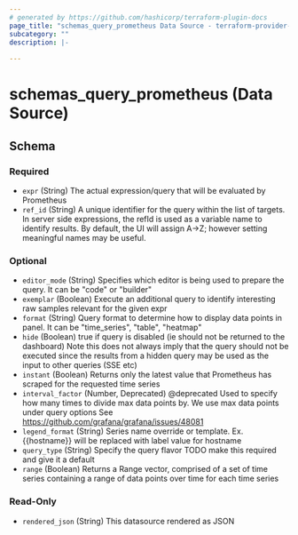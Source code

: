 ```yaml
---
# generated by https://github.com/hashicorp/terraform-plugin-docs
page_title: "schemas_query_prometheus Data Source - terraform-provider-schemas"
subcategory: ""
description: |-
  
---
```


# schemas_query_prometheus (Data Source)





<!-- schema generated by tfplugindocs -->
## Schema

### Required

- `expr` (String) The actual expression/query that will be evaluated by Prometheus
- `ref_id` (String) A unique identifier for the query within the list of targets.
In server side expressions, the refId is used as a variable name to identify results.
By default, the UI will assign A->Z; however setting meaningful names may be useful.

### Optional

- `editor_mode` (String) Specifies which editor is being used to prepare the query. It can be "code" or "builder"
- `exemplar` (Boolean) Execute an additional query to identify interesting raw samples relevant for the given expr
- `format` (String) Query format to determine how to display data points in panel. It can be "time_series", "table", "heatmap"
- `hide` (Boolean) true if query is disabled (ie should not be returned to the dashboard)
Note this does not always imply that the query should not be executed since
the results from a hidden query may be used as the input to other queries (SSE etc)
- `instant` (Boolean) Returns only the latest value that Prometheus has scraped for the requested time series
- `interval_factor` (Number, Deprecated) @deprecated Used to specify how many times to divide max data points by. We use max data points under query options
See https://github.com/grafana/grafana/issues/48081
- `legend_format` (String) Series name override or template. Ex. {{hostname}} will be replaced with label value for hostname
- `query_type` (String) Specify the query flavor
TODO make this required and give it a default
- `range` (Boolean) Returns a Range vector, comprised of a set of time series containing a range of data points over time for each time series

### Read-Only

- `rendered_json` (String) This datasource rendered as JSON
